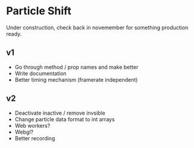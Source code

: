 # Particle Shift

Under construction, check back in novemember for something production ready.

## v1

- Go through method / prop names and make better
- Write documentation
- Better timing mechanism (framerate independent)

## v2

- Deactivate inactive / remove invsible
- Change particle data format to int arrays
- Web workers?
- Webgl?
- Better recording